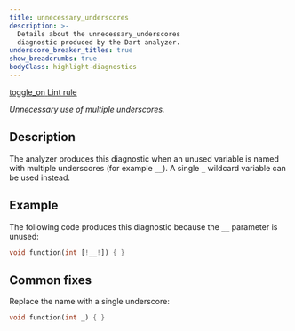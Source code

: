 ```yaml
---
title: unnecessary_underscores
description: >-
  Details about the unnecessary_underscores
  diagnostic produced by the Dart analyzer.
underscore_breaker_titles: true
show_breadcrumbs: true
bodyClass: highlight-diagnostics
---
```


<div class="tags">
  <a class="tag-label"
      href="/tools/linter-rules/unnecessary_underscores"
      title="Learn about the lint rule that enables this diagnostic."
      aria-label="Learn about the lint rule that enables this diagnostic."
      target="_blank">
    <span class="material-symbols" aria-hidden="true">toggle_on</span>
    <span>Lint rule</span>
  </a>
</div>

_Unnecessary use of multiple underscores._

## Description

The analyzer produces this diagnostic when an unused variable is named
with multiple underscores (for example `__`). A single `_` wildcard variable
can be used instead.

## Example

The following code produces this diagnostic because the `__` parameter is unused:

```dart
void function(int [!__!]) { }
```

## Common fixes

Replace the name with a single underscore:

```dart
void function(int _) { }
```
